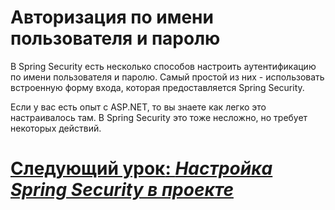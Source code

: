 # Авторизация по имени пользователя и паролю

В Spring Security есть несколько способов настроить аутентификацию по имени пользователя и паролю. Самый простой из них - использовать встроенную форму входа, которая предоставляется Spring Security.

Если у вас есть опыт с ASP.NET, то вы знаете как легко это настраивалось там. В Spring Security это тоже несложно, но требует некоторых действий.

# [**Следующий урок**: *Настройка Spring Security в проекте*](security-setup.md)